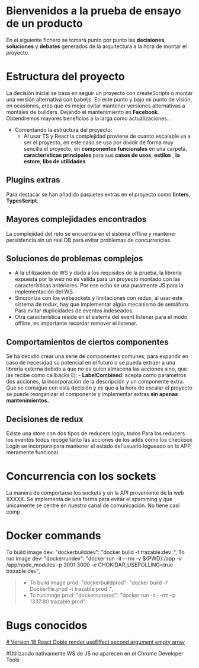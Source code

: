 # Bienvenidos a la prueba de ensayo de un producto

En el siguiente fichero se tomará punto por punto las **decisiones**, **soluciones** y **debates** generados de la arquitectura a la hora de montar el proyecto.


# Estructura del proyecto
La decisión inicial se basa en seguir un proyecto con createScripts o montar una versión alternativa con babeljs.
En este punto y bajo mi punto de visión, en ocasiones, creo que es mejor evitar mantener versiones alternativas a montajes de builders. Dejando el mantenimiento en **Facebook**. Obtendremos mayores beneficios a la larga como actualizaciones..
- Comentando la estructura del proyecto:
	- Al usar TS y React la complejidad proviene de cuanto escalable va a ser el proyecto, en este caso se usa por dividir de forma muy sencilla el proyecto, en **componentes funcionales** en una carpeta, **características principales** para sus **casos de usos**, **estilos** , **la estore**, **libs de utilidades**

## Plugins extras

Para destacar se han añadido paquetes extras en el proyecto como **linters**, **TypesScript**.

## Mayores complejidades  encontrados

La complejidad del reto se encuentra en el sistema offline y mantener persistencia sin un real DB para evitar problemas de concurrencias.

## Soluciones de problemas complejos
- A la utilización de WS y dado a los requisitos de la prueba, la librería expuesta por la web no es valida para un proyecto montado con las características anteriores. Por ese echo se usa puramente JS para la implementación del WS.
- Sincroniza con los websockets y limitaciones con redux, al usar este sistema de redux, hay que implementar algún mecanismo de semáforo. Para evitar duplicidades de eventos indeseados.
- Otra característica reside en el sistema del event listener para el modo offline, es importante recordar remover el listener.

## Comportamientos de ciertos componentes

Se ha decidió crear una serie de componentes comunes, para expandir en caso de necesidad su potencial en el futuro o se pueda extraer a una librería externa debido a que no es quien almacena las acciones sino, que las recibe como callbacks
Ej:	- **LabelCombined**: acepta como parámetros dos acciones, la incorporación de la descripción y un componente extra. Que se consigue con esta decisión y es que a la hora de escalar el proyecto se puede reorganizar el componente y implementar extras **sin apenas mantenimientos.**

## Decisiones de redux
Existe una store con dos tipos de reducers login, todos
Para los reducers los eventos todos recoge tanto las acciones de los adds como los checkbox
Login se incorpora para mantener el estado del usuario logueado en la APP, meramente funcional.


# Concurrencia con los sockets

La manera de comportarse los sockets y en la API proveniente de la web XXXXX. Se implementa de una forma para evitar el spamming y que únicamente se centre en nuestro canal de comunicación. No tiene casi comp


# Docker commands
To build image dev: 
"dockerbuilddev": "docker build -t trazable:dev .",
To run image dev: 
"dockerrundev": "docker run -it --rm -v ${PWD}:/app -v /app/node_modules -p 3001:3000 -e CHOKIDAR_USEPOLLING=true trazable:dev",

> - To build image prod:
> "dockerbuildprod": "docker build -f Dockerfile.prod -t trazable:prod .",
> - To runimage prod: 
> "dockerrunprod": "docker run -it --rm -p 1337:80 trazable:prod"

# Bugs conocidos
[# Version 18 React Doble render useEffect second argument empty array ](https://github.com/facebook/react/issues/24429)

#Utilizando nativamente WS de JS no aparecen en el Chrome Developer Tools
